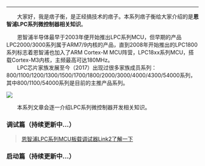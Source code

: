 ----
　　大家好，我是痞子衡，是正经搞技术的痞子。本系列痞子衡给大家介绍的是**恩智浦LPC系列微控制器相关知识**。  

　　恩智浦半导体最早于2003年便开始推出LPC系列MCU，但早期的产品LPC2000/3000系列属于ARM7/9内核的产品，直到2008年开始推出的LPC1800系列标志着恩智浦也加入了ARM Cortex-M MCU阵营，LPC18xx系列MCU，搭载Cortex-M3内核，主频最高可达180MHz。  
　　LPC芯片家族发展至今（2017）出现过很多家族成员系列：800/1100/1200/1300/1500/1700/1800/2000/3000/4000/4300/54000系列，其中800/1100/54000系列是目前的主推产品系列。  

<img src="http://henjay724.com/image/cnblogs/LPC_800_1100_54000_series.PNG" style="zoom:100%" />

　　本系列文章会逐一介绍LPC系列微控制器开发相关知识。  

### 调试篇（持续更新中...）
> [恩智浦LPC系列MCU板载调试器Link2了解一下]()  

### 启动篇（持续更新中...）


